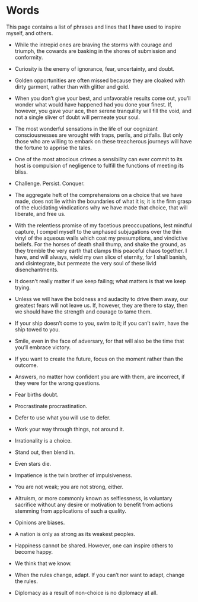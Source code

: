 Words
=====

This page contains a list of phrases and lines that I have used to
inspire myself, and others.


- While the intrepid ones are braving the storms with courage and
  triumph, the cowards are basking in the shores of submission and
  conformity.<br>


- Curiosity is the enemy of ignorance, fear, uncertainty, and doubt.<br>


- Golden opportunities are often missed because they are cloaked with
  dirty garment, rather than with glitter and gold.<br>


- When you don’t give your best, and unfavorable results come out,
  you’ll wonder what would have happened had you done your finest. If,
  however, you gave your ace, then serene tranquility will fill the
  void, and not a single sliver of doubt will permeate your soul.<br>


- The most wonderful sensations in the life of our cognizant
  consciousnesses are wrought with traps, perils, and pitfalls. But
  only those who are willing to embark on these treacherous journeys
  will have the fortune to apprise the tales.<br>


- One of the most atrocious crimes a sensibility can ever commit to
  its host is compulsion of negligence to fulfill the functions of
  meeting its bliss.<br>


- Challenge. Persist. Conquer.<br>


- The aggregate heft of the comprehensions on a choice that we have
  made, does not lie within the boundaries of what it is; it is the
  firm grasp of the elucidating vindications why we have made that
  choice, that will liberate, and free us.<br>


- With the relentless promise of my facetious preoccupations, lest
  mindful capture, I compel myself to the unphased subjugations over
  the thin vinyl of the aqueous walls which coat my presumptions, and
  vindictive beliefs. For the horses of death shall thump, and shake
  the ground, as they tremble the very earth that clamps this peaceful
  chaos together. I have, and will always, wield my own slice of
  eternity, for I shall banish, and disintegrate, but permeate the
  very soul of these livid disenchantments.<br>


- It doesn’t really matter if we keep failing; what matters is that we
  keep trying.<br>


- Unless we will have the boldness and audacity to drive them away,
  our greatest fears will not leave us.  If, however, they are there
  to stay, then we should have the strength and courage to tame
  them.<br>


- If your ship doesn’t come to you, swim to it; if you can’t swim,
  have the ship towed to you.<br>


- Smile, even in the face of adversary, for that will also be the
  time that you’ll embrace victory.<br>


- If you want to create the future, focus on the moment rather than
  the outcome.<br>


- Answers, no matter how confident you are with them, are incorrect,
  if they were for the wrong questions.<br>


- Fear births doubt.<br>


- Procrastinate procrastination.<br>


- Defer to use what you will use to defer.<br>


- Work your way through things, not around it.<br>


- Irrationality is a choice.<br>


- Stand out, then blend in.<br>


- Even stars die.<br>


- Impatience is the twin brother of impulsiveness.<br>


- You are not weak; you are not strong, either.<br>


- Altruism, or more commonly known as selflessness, is voluntary sacrifice without any desire or motivation to benefit from actions stemming from applications of such a quality.<br>


- Opinions are biases.<br>


- A nation is only as strong as its weakest peoples.<br>


- Happiness cannot be shared. However, one can inspire others to become happy.<br>


- We think that we know.<br>


- When the rules change, adapt. If you can’t nor want to adapt, change the rules.<br>


- Diplomacy as a result of non-choice is no diplomacy at all.<br>
